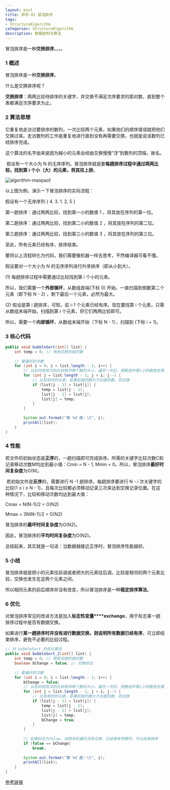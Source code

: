 ```yaml
---
layout: post
title: 排序-01 冒泡排序
tags:
- StructureAlgorithm
categories: StructureAlgorithm
description: 数据结构与算法
---
```


冒泡排序是一种**交换排序**。。。。

<!-- more --> 

### 1 概述

冒泡排序是一种**交换排序**。

什么是交换排序呢？

**交换排序**：两两比较待排序的关键字，并交换不满足次序要求的那对数，直到整个表都满足次序要求为止。

### 2 算法思想

​	它重复地走访过要排序的数列，一次比较两个元素，如果他们的顺序错误就把他们交换过来。走访数列的工作是重复地进行直到没有再需要交换，也就是说该数列已经排序完成。

​	这个算法的名字由来是因为越小的元素会经由交换慢慢“浮”到数列的顶端，故名。

​	假设有一个大小为 N 的无序序列。冒泡排序就是要**每趟排序过程中通过两两比较，找到第** **i** **个小（大）的元素，将其往上排**。

![algorithm-maopao1](/images/Algorithm/Algorithm_bubble.png)

以上图为例，演示一下冒泡排序的实际流程：

假设有一个无序序列  { 4. 3. 1. 2, 5 }

第一趟排序：通过两两比较，找到第一小的数值 1 ，将其放在序列的第一位。

第二趟排序：通过两两比较，找到第二小的数值 2 ，将其放在序列的第二位。

第三趟排序：通过两两比较，找到第三小的数值 3 ，将其放在序列的第三位。

至此，所有元素已经有序，排序结束。 



要将以上流程转化为代码，我们需要像机器一样去思考，不然编译器可看不懂。

假设要对一个大小为 N 的无序序列进行升序排序（即从小到大）。 

(1) 每趟排序过程中需要通过比较找到第 i 个小的元素。

所以，我们需要一个**外部循环**，从数组首端(下标 0) 开始，一直扫描到倒数第二个元素（即下标 N - 2) ，剩下最后一个元素，必然为最大。

(2) 假设是第 i 趟排序，可知，前 i-1 个元素已经有序。现在要找第 i 个元素，只需从数组末端开始，扫描到第 i 个元素，将它们两两比较即可。

所以，需要一个**内部循环**，从数组末端开始（下标 N - 1），扫描到 (下标 i + 1)。

### 3 核心代码

```java
public void bubbleSort(int[] list) {
    int temp = 0; // 用来交换的临时数
 
    // 要遍历的次数
    for (int i = 0; i < list.length - 1; i++) {
        // 从后向前依次的比较相邻两个数的大小，遍历一次后，把数组中第i小的数放在第i个位置上
        for (int j = list.length - 1; j > i; j--) {
            // 比较相邻的元素，如果前面的数大于后面的数，则交换
            if (list[j - 1] > list[j]) {
                temp = list[j - 1];
                list[j - 1] = list[j];
                list[j] = temp;
            }
        }
 
        System.out.format("第 %d 趟：\t", i);
        printAll(list);
    }
}
```

### 4 性能

​	若文件的初始状态是**正序**的，一趟扫描即可完成排序。所需的关键字比较次数C和记录移动次数M均达到最小值：Cmin = N - 1, Mmin = 0。所以，冒泡排序**最好时间复杂度**为O(N)。 

​	若初始文件是**反序**的，需要进行 N -1 趟排序。每趟排序要进行 N - i 次关键字的比较(1 ≤ i ≤ N - 1)，且每次比较都必须移动记录三次来达到交换记录位置。在这种情况下，比较和移动次数均达到最大值： 

Cmax = N(N-1)/2 = O(N2) 

Mmax = 3N(N-1)/2 = O(N2) 

冒泡排序的**最坏时间复杂度**为O(N2)。 

因此，冒泡排序的**平均时间复杂度**为O(N2)。

 总结起来，其实就是一句话：当数据越接近正序时，冒泡排序性能越好。 

### 5 小结

​	 冒泡排序就是把小的元素往前调或者把大的元素往后调。比较是相邻的两个元素比较，交换也发生在这两个元素之间。

所以相同元素的前后顺序并没有改变，所以冒泡排序是一种**稳定排序算法**。

### 6 优化

​	对冒泡排序常见的改进方法是加入**标志性变量****exchange**，用于标志某一趟排序过程中是否有数据交换。

​	如果进行**某一趟排序时并没有进行数据交换，则说明所有数据已经有序**，可立即结束排序，避免不必要的比较过程。

```java
// 对 bubbleSort 的优化算法
public void bubbleSort_2(int[] list) {
    int temp = 0; // 用来交换的临时数
    boolean bChange = false; // 交换标志
 
    // 要遍历的次数
    for (int i = 0; i < list.length - 1; i++) {
        bChange = false;
        // 从后向前依次的比较相邻两个数的大小，遍历一次后，把数组中第i小的数放在第i个位置上
        for (int j = list.length - 1; j > i; j--) {
            // 比较相邻的元素，如果前面的数大于后面的数，则交换
            if (list[j - 1] > list[j]) {
                temp = list[j - 1];
                list[j - 1] = list[j];
                list[j] = temp;
                bChange = true;
            }
        }
 
        // 如果标志为false，说明本轮遍历没有交换，已经是有序数列，可以结束排序
        if (false == bChange)
            break;
 
        System.out.format("第 %d 趟：\t", i);
        printAll(list);
    }
}
```



[参考链接](http://www.cnblogs.com/jingmoxukong/p/4302718.html)